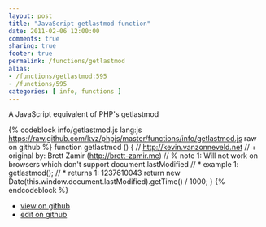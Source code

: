 ```yaml
---
layout: post
title: "JavaScript getlastmod function"
date: 2011-02-06 12:00:00
comments: true
sharing: true
footer: true
permalink: /functions/getlastmod
alias:
- /functions/getlastmod:595
- /functions/595
categories: [ info, functions ]
---
```

A JavaScript equivalent of PHP's getlastmod
<!-- more -->
{% codeblock info/getlastmod.js lang:js https://raw.github.com/kvz/phpjs/master/functions/info/getlastmod.js raw on github %}
function getlastmod () {
    // http://kevin.vanzonneveld.net
    // +   original by: Brett Zamir (http://brett-zamir.me)
    // %        note 1: Will not work on browsers which don't support document.lastModified
    // *     example 1: getlastmod();
    // *     returns 1: 1237610043
    return new Date(this.window.document.lastModified).getTime() / 1000;
}
{% endcodeblock %}
<ul>
 <li><a href="https://github.com/kvz/phpjs/blob/master/functions/info/getlastmod.js">view on github</a></li>
 <li><a href="https://github.com/kvz/phpjs/edit/master/functions/info/getlastmod.js">edit on github</a></li>
</ul>
